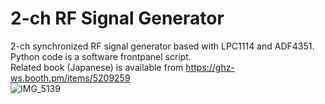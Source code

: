 # 2-ch RF Signal Generator

2-ch synchronized RF signal generator based with LPC1114 and ADF4351.<br>
Python code is a software frontpanel script.<br>
Related book (Japanese) is available from https://ghz-ws.booth.pm/items/5209259 <br>
![IMG_5139](https://user-images.githubusercontent.com/52226620/220915548-7b66223b-5486-4cd7-bb31-9d6c6dbd966c.jpg)
